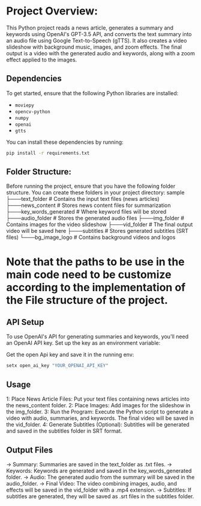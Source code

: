 # Project Overview:
This Python project reads a news article, generates a summary and keywords using OpenAI's GPT-3.5 API, and converts the text summary into an audio file using Google Text-to-Speech (gTTS). It also creates a video slideshow with background music, images, and zoom effects. The final output is a video with the generated audio and keywords, along with a zoom effect applied to the images.

## Dependencies

To get started, ensure that the following Python libraries are installed:

- `moviepy`
- `opencv-python`
- `numpy`
- `openai`
- `gtts`

You can install these dependencies by running:

```bash
pip install -r requirements.txt
```
## Folder Structure:
Before running the project, ensure that you have the following folder structure. You can create these folders in your project directory:
                sample
                ├───text_folder           # Contains the input text files (news articles)
                ├───news_content          # Stores news content files for summarization
                ├───key_words_generated   # Where keyword files will be stored
                ├───audio_folder          # Stores the generated audio files
                ├───img_folder            # Contains images for the video slideshow
                ├───vid_folder            # The final output video will be saved here
                ├───subtitles             # Stores generated subtitles (SRT files)
                └───bg_image_logo         # Contains background videos and logos
# Note that the paths to be use in the main code need to be customize according to the implementation of the File structure of the project.

## API Setup
To use OpenAI's API for generating summaries and keywords, you'll need an OpenAI API key. Set up the key as an environment variable:

Get the open Api key and save it in the running env:
```bash
setx open_ai_key "YOUR_OPENAI_API_KEY"
```
## Usage
1: Place News Article Files: Put your text files containing news articles into the news_content folder.
2: Place Images: Add images for the slideshow in the img_folder.
3: Run the Program: Execute the Python script to generate a video with audio, summaries, and keywords. The final video will be saved in the vid_folder.
4: Generate Subtitles (Optional): Subtitles will be generated and saved in the subtitles folder in SRT format.
## Output Files
-> Summary: Summaries are saved in the text_folder as .txt files.
-> Keywords: Keywords are generated and saved in the key_words_generated folder.
-> Audio: The generated audio from the summary will be saved in the audio_folder.
-> Final Video: The video combining images, audio, and effects will be saved in the vid_folder with a .mp4 extension.
-> Subtitles: If subtitles are generated, they will be saved as .srt files in the subtitles folder.
